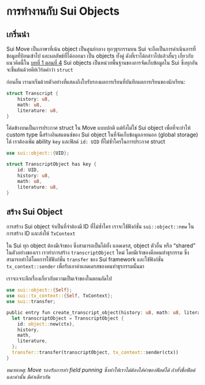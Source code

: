 # การทำงานกับ Sui Objects

## เกริ่นนำ

Sui Move เป็นภาษาที่เน้น object เป็นศูนย์กลาง ทุกๆธุรกรรมบน Sui จะถือเป็นการดำเนินการที่ข้อมูลที่ป้อนเข้าไป และผลลัพธ์ที่ได้ออกมา เป็น objects ทั้งคู่ ดังที่เราได้กล่าวไปแล้วสั้นๆ เกี่ยวกับแนวคิดนี้ใน [บทที่ 1 ตอนที่ 4](../../unit-one/lessons/4_custom_types_and_abilities.md#custome-types-and-abilities) Sui objects เป็นหน่วยพื้นฐานของการจัดเก็บข้อมูลใน Sui ซึ่งทุกอันจะขึ้นต้นด้วยคีย์เวิร์ดคำว่า `struct`

ก่อนอื่น เรามาเริ่มด้วยตัวอย่างที่แสดงถึงใบรับรองผลการเรียนที่บันทึกผลการเรียนของนักเรียน:

```rust
struct Transcript {
    history: u8,
    math: u8,
    literature: u8,
}
```

โค้ดข้างบนเป็นการประกาศ struct ใน Move แบบปกติ แต่ยังไม่ใช่ Sui object เพื่อที่จะทำให้ custom type นี้สร้างอินสแตนซ์ของ Sui object ในที่จัดเก็บข้อมูลภายนอก (global storage) ได้ เราต้องเพิ่ม ability `key` และฟิลด์ `id: UID` ที่ไม่ซ้ำใครในการประกาศ struct

```rust
use sui::object::{UID};

struct TranscriptObject has key {
    id: UID,
    history: u8,
    math: u8,
    literature: u8,
}
```

## สร้าง Sui Object

การสร้าง Sui object จำเป็นที่จำต้องมี ID ที่ไม่ซ้ำใคร เราจะใช้ฟังก์ชั่น `sui::object::new` ในการสร้าง ID และส่งให้ `TxContext`

ใน Sui ทุก object ต้องมีเจ้าของ ซึ่งสามารถเป็นได้ทั้ง แอดเดรส, object ตัวอื่น หรือ “shared” ในตัวอย่างของเรา เราทำการสร้าง `transcriptObject` ใหม่ โดยมีเจ้าของคือคนทำธุรกรรม ซึ่งสามารถทำได้โดยการใช้ฟังก์ชั่น `transfer` ของ Sui framework และใช้ฟังก์ชั่น `tx_context::sender` เพื่อรับเอาค่าแอดเดรสของคนทำธุรกรรมนั้นมา

เราจะเจาะลึกเรื่องเกี่ยวกับความเป็นเจ้าของในตอนถัดไป

```rust
use sui::object::{Self};
use sui::tx_context::{Self, TxContext};
use sui::transfer;

public entry fun create_transcript_object(history: u8, math: u8, literature: u8, ctx: &mut TxContext) {
  let transcriptObject = TranscriptObject {
    id: object::new(ctx),
    history,
    math,
    literature,
  };
  transfer::transfer(transcriptObject, tx_context::sender(ctx))
}
```

*หมายเหตุ: Move รองรับการทำ field punning ซึ่งทำให้เราไม่ต้องใส่ค่าของฟิลด์ได้ ถ้าทั้งชื่อฟิลด์ และค่านั้น มีค่าเดียวกัน*
